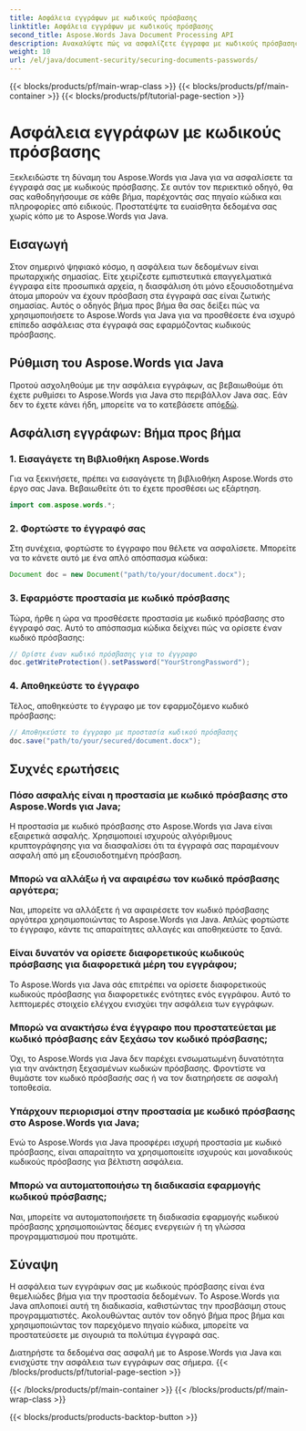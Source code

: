 ```yaml
---
title: Ασφάλεια εγγράφων με κωδικούς πρόσβασης
linktitle: Ασφάλεια εγγράφων με κωδικούς πρόσβασης
second_title: Aspose.Words Java Document Processing API
description: Ανακαλύψτε πώς να ασφαλίζετε έγγραφα με κωδικούς πρόσβασης χρησιμοποιώντας το Aspose.Words για Java. Αυτός ο οδηγός βήμα προς βήμα περιλαμβάνει τον πηγαίο κώδικα και συμβουλές ειδικών. Διατηρήστε τα δεδομένα σας προστατευμένα.
weight: 10
url: /el/java/document-security/securing-documents-passwords/
---
```


{{< blocks/products/pf/main-wrap-class >}}
{{< blocks/products/pf/main-container >}}
{{< blocks/products/pf/tutorial-page-section >}}

# Ασφάλεια εγγράφων με κωδικούς πρόσβασης


Ξεκλειδώστε τη δύναμη του Aspose.Words για Java για να ασφαλίσετε τα έγγραφά σας με κωδικούς πρόσβασης. Σε αυτόν τον περιεκτικό οδηγό, θα σας καθοδηγήσουμε σε κάθε βήμα, παρέχοντάς σας πηγαίο κώδικα και πληροφορίες από ειδικούς. Προστατέψτε τα ευαίσθητα δεδομένα σας χωρίς κόπο με το Aspose.Words για Java.


## Εισαγωγή

Στον σημερινό ψηφιακό κόσμο, η ασφάλεια των δεδομένων είναι πρωταρχικής σημασίας. Είτε χειρίζεστε εμπιστευτικά επαγγελματικά έγγραφα είτε προσωπικά αρχεία, η διασφάλιση ότι μόνο εξουσιοδοτημένα άτομα μπορούν να έχουν πρόσβαση στα έγγραφά σας είναι ζωτικής σημασίας. Αυτός ο οδηγός βήμα προς βήμα θα σας δείξει πώς να χρησιμοποιήσετε το Aspose.Words για Java για να προσθέσετε ένα ισχυρό επίπεδο ασφάλειας στα έγγραφά σας εφαρμόζοντας κωδικούς πρόσβασης.

## Ρύθμιση του Aspose.Words για Java

Προτού ασχοληθούμε με την ασφάλεια εγγράφων, ας βεβαιωθούμε ότι έχετε ρυθμίσει το Aspose.Words για Java στο περιβάλλον Java σας. Εάν δεν το έχετε κάνει ήδη, μπορείτε να το κατεβάσετε από[εδώ](https://releases.aspose.com/words/java/).

## Ασφάλιση εγγράφων: Βήμα προς βήμα

### 1. Εισαγάγετε τη Βιβλιοθήκη Aspose.Words

Για να ξεκινήσετε, πρέπει να εισαγάγετε τη βιβλιοθήκη Aspose.Words στο έργο σας Java. Βεβαιωθείτε ότι το έχετε προσθέσει ως εξάρτηση.

```java
import com.aspose.words.*;
```

### 2. Φορτώστε το έγγραφό σας

Στη συνέχεια, φορτώστε το έγγραφο που θέλετε να ασφαλίσετε. Μπορείτε να το κάνετε αυτό με ένα απλό απόσπασμα κώδικα:

```java
Document doc = new Document("path/to/your/document.docx");
```

### 3. Εφαρμόστε προστασία με κωδικό πρόσβασης

Τώρα, ήρθε η ώρα να προσθέσετε προστασία με κωδικό πρόσβασης στο έγγραφό σας. Αυτό το απόσπασμα κώδικα δείχνει πώς να ορίσετε έναν κωδικό πρόσβασης:

```java
// Ορίστε έναν κωδικό πρόσβασης για το έγγραφο
doc.getWriteProtection().setPassword("YourStrongPassword");
```

### 4. Αποθηκεύστε το έγγραφο

Τέλος, αποθηκεύστε το έγγραφο με τον εφαρμοζόμενο κωδικό πρόσβασης:

```java
// Αποθηκεύστε το έγγραφο με προστασία κωδικού πρόσβασης
doc.save("path/to/your/secured/document.docx");
```

## Συχνές ερωτήσεις

### Πόσο ασφαλής είναι η προστασία με κωδικό πρόσβασης στο Aspose.Words για Java;

Η προστασία με κωδικό πρόσβασης στο Aspose.Words για Java είναι εξαιρετικά ασφαλής. Χρησιμοποιεί ισχυρούς αλγόριθμους κρυπτογράφησης για να διασφαλίσει ότι τα έγγραφά σας παραμένουν ασφαλή από μη εξουσιοδοτημένη πρόσβαση.

### Μπορώ να αλλάξω ή να αφαιρέσω τον κωδικό πρόσβασης αργότερα;

Ναι, μπορείτε να αλλάξετε ή να αφαιρέσετε τον κωδικό πρόσβασης αργότερα χρησιμοποιώντας το Aspose.Words για Java. Απλώς φορτώστε το έγγραφο, κάντε τις απαραίτητες αλλαγές και αποθηκεύστε το ξανά.

### Είναι δυνατόν να ορίσετε διαφορετικούς κωδικούς πρόσβασης για διαφορετικά μέρη του εγγράφου;

Το Aspose.Words για Java σάς επιτρέπει να ορίσετε διαφορετικούς κωδικούς πρόσβασης για διαφορετικές ενότητες ενός εγγράφου. Αυτό το λεπτομερές στοιχείο ελέγχου ενισχύει την ασφάλεια των εγγράφων.

### Μπορώ να ανακτήσω ένα έγγραφο που προστατεύεται με κωδικό πρόσβασης εάν ξεχάσω τον κωδικό πρόσβασης;

Όχι, το Aspose.Words για Java δεν παρέχει ενσωματωμένη δυνατότητα για την ανάκτηση ξεχασμένων κωδικών πρόσβασης. Φροντίστε να θυμάστε τον κωδικό πρόσβασής σας ή να τον διατηρήσετε σε ασφαλή τοποθεσία.

### Υπάρχουν περιορισμοί στην προστασία με κωδικό πρόσβασης στο Aspose.Words για Java;

Ενώ το Aspose.Words για Java προσφέρει ισχυρή προστασία με κωδικό πρόσβασης, είναι απαραίτητο να χρησιμοποιείτε ισχυρούς και μοναδικούς κωδικούς πρόσβασης για βέλτιστη ασφάλεια.

### Μπορώ να αυτοματοποιήσω τη διαδικασία εφαρμογής κωδικού πρόσβασης;

Ναι, μπορείτε να αυτοματοποιήσετε τη διαδικασία εφαρμογής κωδικού πρόσβασης χρησιμοποιώντας δέσμες ενεργειών ή τη γλώσσα προγραμματισμού που προτιμάτε.

## Σύναψη

Η ασφάλεια των εγγράφων σας με κωδικούς πρόσβασης είναι ένα θεμελιώδες βήμα για την προστασία δεδομένων. Το Aspose.Words για Java απλοποιεί αυτή τη διαδικασία, καθιστώντας την προσβάσιμη στους προγραμματιστές. Ακολουθώντας αυτόν τον οδηγό βήμα προς βήμα και χρησιμοποιώντας τον παρεχόμενο πηγαίο κώδικα, μπορείτε να προστατεύσετε με σιγουριά τα πολύτιμα έγγραφά σας.

Διατηρήστε τα δεδομένα σας ασφαλή με το Aspose.Words για Java και ενισχύστε την ασφάλεια των εγγράφων σας σήμερα.
{{< /blocks/products/pf/tutorial-page-section >}}

{{< /blocks/products/pf/main-container >}}
{{< /blocks/products/pf/main-wrap-class >}}

{{< blocks/products/products-backtop-button >}}
